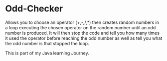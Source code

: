 # Odd-Checker
Allows you to choose an operator (+,-,/,*) then creates random numbers in a loop executing the chosen operator on the random number until an odd number is produced.
It will then stop the code and tell you how many times it used the operator before reaching the odd number as well as tell you what the odd number is that stopped the loop.

This is part of my Java learning Journey.

